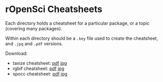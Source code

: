rOpenSci Cheatsheets
====================

Each directory holds a cheatsheet for a particular package, or a topic (covering many packages). 

Within each directory should be a `.key` file used to create the cheatsheet, and `.jpg` and `.pdf` versions. 

Download:

* taxize cheatsheet: [pdf](taxize/taxize-cheatsheet.pdf) [jpg](taxize/taxize-cheatsheet.jpg)
* rgbif cheatsheet: [pdf](rgbif/rgbif-cheatsheet.pdf) [jpg](rgbif/rgbif-cheatsheet)
* spocc cheatsheet: [pdf](spocc/spocc-cheatsheet.pdf) [jpg](spocc/spocc-cheatsheet)

